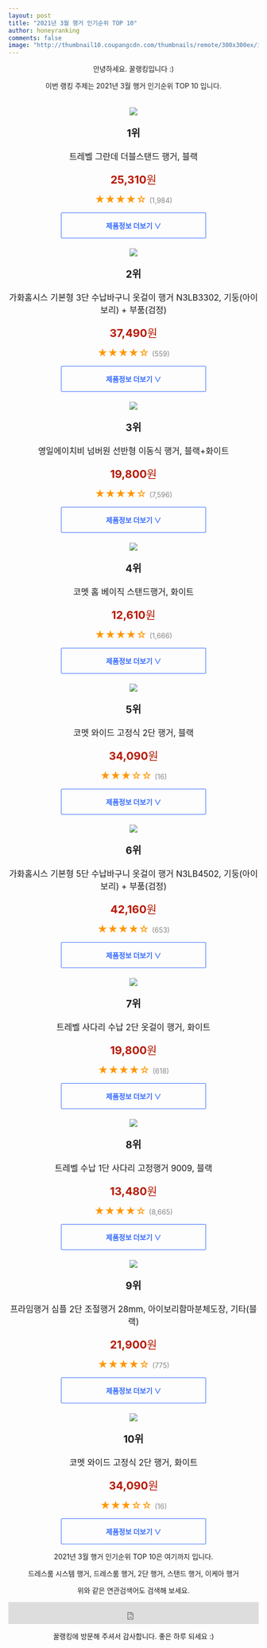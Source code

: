 ```yaml
--- 
layout: post 
title: "2021년 3월 행거 인기순위 TOP 10" 
author: honeyranking 
comments: false 
image: "http://thumbnail10.coupangcdn.com/thumbnails/remote/300x300ex/image/retail/images/2019/07/16/1/9/03fad8cd-5fdc-49fa-97ad-29ab7e94aca2.jpg" 
--- 
```

<p style="text-align: center;">안녕하세요. 꿀랭킹입니다 :)</p> <p style="text-align: center;">이번 랭킹 주제는 2021년 3월 행거 인기순위 TOP 10 입니다.</p><center><img src="http://thumbnail10.coupangcdn.com/thumbnails/remote/300x300ex/image/retail/images/2019/07/16/1/9/03fad8cd-5fdc-49fa-97ad-29ab7e94aca2.jpg" style="margin-top:20px" /></center> <p style="text-align: center; font-size: 20px"><b>1위</b></p> <p style="text-align: center; font-size: 17px">트레벨 그란데 더블스탠드 행거, 블랙</p> <p style="text-align: center;"><span style="color: #b61800; font-size: 22px;"><b>25,310</b>원</span></p> <p style="text-align: center;"><span style="color: #ff9600; font-size: 20px;">★★★★☆ </span><span style="color: #878787;">(1,984)</span></p> <center><a href="https://coupa.ng/bSYocy"> <div style="font-size: 14px; display: inline-block; padding: 15px 90px; color: #346aff; border-radius: 2px; border: 1px solid #346aff; cursor: pointer;"><b>제품정보 더보기 &or;</b></div> </a></center><center><img src="http://thumbnail7.coupangcdn.com/thumbnails/remote/300x300ex/image/retail/images/2019/04/02/17/5/5f54bb0e-4972-42b5-8882-0c146850956c.jpg" style="margin-top:20px" /></center> <p style="text-align: center; font-size: 20px"><b>2위</b></p> <p style="text-align: center; font-size: 17px">가화홈시스 기본형 3단 수납바구니 옷걸이 행거 N3LB3302, 기둥(아이보리) + 부품(검정)</p> <p style="text-align: center;"><span style="color: #b61800; font-size: 22px;"><b>37,490</b>원</span></p> <p style="text-align: center;"><span style="color: #ff9600; font-size: 20px;">★★★★☆ </span><span style="color: #878787;">(559)</span></p> <center><a href="https://coupa.ng/bSYocB"> <div style="font-size: 14px; display: inline-block; padding: 15px 90px; color: #346aff; border-radius: 2px; border: 1px solid #346aff; cursor: pointer;"><b>제품정보 더보기 &or;</b></div> </a></center><center><img src="http://thumbnail7.coupangcdn.com/thumbnails/remote/300x300ex/image/retail/images/88497908133322-69a39110-58a8-450d-856e-c37cff3301cc.jpg" style="margin-top:20px" /></center> <p style="text-align: center; font-size: 20px"><b>3위</b></p> <p style="text-align: center; font-size: 17px">영일에이치비 넘버원 선반형 이동식 행거, 블랙+화이트</p> <p style="text-align: center;"><span style="color: #b61800; font-size: 22px;"><b>19,800</b>원</span></p> <p style="text-align: center;"><span style="color: #ff9600; font-size: 20px;">★★★★☆ </span><span style="color: #878787;">(7,596)</span></p> <center><a href="https://coupa.ng/bSYocC"> <div style="font-size: 14px; display: inline-block; padding: 15px 90px; color: #346aff; border-radius: 2px; border: 1px solid #346aff; cursor: pointer;"><b>제품정보 더보기 &or;</b></div> </a></center><center><img src="http://thumbnail6.coupangcdn.com/thumbnails/remote/300x300ex/image/retail/images/300711542580396-257aee7f-2a76-44b4-b058-a49f8a5c1bc0.jpg" style="margin-top:20px" /></center> <p style="text-align: center; font-size: 20px"><b>4위</b></p> <p style="text-align: center; font-size: 17px">코멧 홈 베이직 스탠드행거, 화이트</p> <p style="text-align: center;"><span style="color: #b61800; font-size: 22px;"><b>12,610</b>원</span></p> <p style="text-align: center;"><span style="color: #ff9600; font-size: 20px;">★★★★☆ </span><span style="color: #878787;">(1,666)</span></p> <center><a href="https://coupa.ng/bSYocD"> <div style="font-size: 14px; display: inline-block; padding: 15px 90px; color: #346aff; border-radius: 2px; border: 1px solid #346aff; cursor: pointer;"><b>제품정보 더보기 &or;</b></div> </a></center><center><img src="http://thumbnail6.coupangcdn.com/thumbnails/remote/300x300ex/image/retail/images/18775043376198-e2181d34-e149-4e30-af0d-4d53f97b373d.jpg" style="margin-top:20px" /></center> <p style="text-align: center; font-size: 20px"><b>5위</b></p> <p style="text-align: center; font-size: 17px">코멧 와이드 고정식 2단 행거, 블랙</p> <p style="text-align: center;"><span style="color: #b61800; font-size: 22px;"><b>34,090</b>원</span></p> <p style="text-align: center;"><span style="color: #ff9600; font-size: 20px;">★★★☆☆ </span><span style="color: #878787;">(16)</span></p> <center><a href="https://coupa.ng/bSYocK"> <div style="font-size: 14px; display: inline-block; padding: 15px 90px; color: #346aff; border-radius: 2px; border: 1px solid #346aff; cursor: pointer;"><b>제품정보 더보기 &or;</b></div> </a></center><center><img src="http://thumbnail10.coupangcdn.com/thumbnails/remote/300x300ex/image/retail/images/2019/04/02/17/9/0a7bea63-b2e6-4b31-a22e-c7e028270fe7.jpg" style="margin-top:20px" /></center> <p style="text-align: center; font-size: 20px"><b>6위</b></p> <p style="text-align: center; font-size: 17px">가화홈시스 기본형 5단 수납바구니 옷걸이 행거 N3LB4502, 기둥(아이보리) + 부품(검정)</p> <p style="text-align: center;"><span style="color: #b61800; font-size: 22px;"><b>42,160</b>원</span></p> <p style="text-align: center;"><span style="color: #ff9600; font-size: 20px;">★★★★☆ </span><span style="color: #878787;">(653)</span></p> <center><a href="https://coupa.ng/bSYocP"> <div style="font-size: 14px; display: inline-block; padding: 15px 90px; color: #346aff; border-radius: 2px; border: 1px solid #346aff; cursor: pointer;"><b>제품정보 더보기 &or;</b></div> </a></center><center><img src="http://thumbnail10.coupangcdn.com/thumbnails/remote/300x300ex/image/retail/images/248919613070189-a43011f0-c160-4834-b188-6c1d8594427a.jpg" style="margin-top:20px" /></center> <p style="text-align: center; font-size: 20px"><b>7위</b></p> <p style="text-align: center; font-size: 17px">트레벨 사다리 수납 2단 옷걸이 행거, 화이트</p> <p style="text-align: center;"><span style="color: #b61800; font-size: 22px;"><b>19,800</b>원</span></p> <p style="text-align: center;"><span style="color: #ff9600; font-size: 20px;">★★★★☆ </span><span style="color: #878787;">(618)</span></p> <center><a href="https://coupa.ng/bSYocS"> <div style="font-size: 14px; display: inline-block; padding: 15px 90px; color: #346aff; border-radius: 2px; border: 1px solid #346aff; cursor: pointer;"><b>제품정보 더보기 &or;</b></div> </a></center><center><img src="http://thumbnail9.coupangcdn.com/thumbnails/remote/300x300ex/image/retail/images/2017/01/12/17/0/aa55afad-9e38-4763-b620-9ca57c84a9bf.jpg" style="margin-top:20px" /></center> <p style="text-align: center; font-size: 20px"><b>8위</b></p> <p style="text-align: center; font-size: 17px">트레벨 수납 1단 사다리 고정행거 9009, 블랙</p> <p style="text-align: center;"><span style="color: #b61800; font-size: 22px;"><b>13,480</b>원</span></p> <p style="text-align: center;"><span style="color: #ff9600; font-size: 20px;">★★★★☆ </span><span style="color: #878787;">(8,665)</span></p> <center><a href="https://coupa.ng/bSYocV"> <div style="font-size: 14px; display: inline-block; padding: 15px 90px; color: #346aff; border-radius: 2px; border: 1px solid #346aff; cursor: pointer;"><b>제품정보 더보기 &or;</b></div> </a></center><center><img src="http://thumbnail8.coupangcdn.com/thumbnails/remote/300x300ex/image/retail/images/2019/01/04/19/0/3605e3fa-11cc-41da-a4e2-a483a6b260f0.jpg" style="margin-top:20px" /></center> <p style="text-align: center; font-size: 20px"><b>9위</b></p> <p style="text-align: center; font-size: 17px">프라임행거 심플 2단 조절행거 28mm, 아이보리함마분체도장, 기타(블랙)</p> <p style="text-align: center;"><span style="color: #b61800; font-size: 22px;"><b>21,900</b>원</span></p> <p style="text-align: center;"><span style="color: #ff9600; font-size: 20px;">★★★★☆ </span><span style="color: #878787;">(775)</span></p> <center><a href="https://coupa.ng/bSYocX"> <div style="font-size: 14px; display: inline-block; padding: 15px 90px; color: #346aff; border-radius: 2px; border: 1px solid #346aff; cursor: pointer;"><b>제품정보 더보기 &or;</b></div> </a></center><center><img src="http://thumbnail10.coupangcdn.com/thumbnails/remote/300x300ex/image/retail/images/18783925143107-6f4d295b-0188-42c9-8355-e78a515e6fba.jpg" style="margin-top:20px" /></center> <p style="text-align: center; font-size: 20px"><b>10위</b></p> <p style="text-align: center; font-size: 17px">코멧 와이드 고정식 2단 행거, 화이트</p> <p style="text-align: center;"><span style="color: #b61800; font-size: 22px;"><b>34,090</b>원</span></p> <p style="text-align: center;"><span style="color: #ff9600; font-size: 20px;">★★★☆☆ </span><span style="color: #878787;">(16)</span></p> <center><a href="https://coupa.ng/bSYoc1"> <div style="font-size: 14px; display: inline-block; padding: 15px 90px; color: #346aff; border-radius: 2px; border: 1px solid #346aff; cursor: pointer;"><b>제품정보 더보기 &or;</b></div> </a></center> <p style="text-align: center;"> </p> <p style="text-align: center;"> </p> <p style="text-align: center;">2021년 3월 행거 인기순위 TOP 10은 여기까지 입니다.</p> <p style="text-align: center;">드레스룸 시스템 행거, 드레스룸 행거, 2단 행거, 스탠드 행거, 이케아 행거</p> <p style="text-align: center;">위와 같은 연관검색어도 검색해 보세요.</p> <iframe src="https://coupa.ng/bSaIdo" width="100%" height="44" frameborder="0" scrolling="no" referrerpolicy="unsafe-url"></iframe> <p style="text-align: center;">꿀랭킹에 방문해 주셔서 감사합니다. 좋은 하루 되세요 :)</p>

